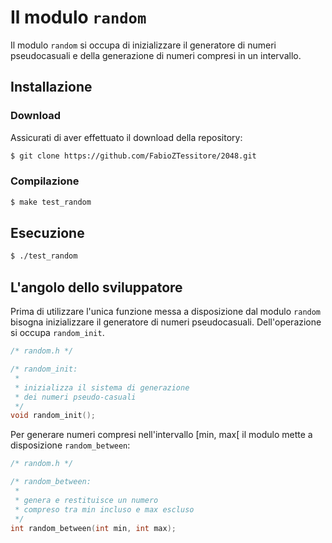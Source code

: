 # Il modulo `random`

Il modulo `random` si occupa di inizializzare il generatore
di numeri pseudocasuali e della generazione di numeri compresi in un intervallo.

## Installazione

### Download
Assicurati di aver effettuato il download della repository:
```bash
$ git clone https://github.com/FabioZTessitore/2048.git
```
### Compilazione
```bash
$ make test_random
```
## Esecuzione
```bash
$ ./test_random
```

## L'angolo dello sviluppatore
Prima di utilizzare l'unica funzione messa a disposizione dal modulo
`random` bisogna inizializzare il generatore di numeri
pseudocasuali. Dell'operazione si occupa `random_init`.
```c
/* random.h */

/* random_init:
 *
 * inizializza il sistema di generazione
 * dei numeri pseudo-casuali
 */
void random_init();
```

Per generare numeri compresi nell'intervallo [min, max[ il
modulo mette a disposizione `random_between`:
```c
/* random.h */

/* random_between:
 *
 * genera e restituisce un numero
 * compreso tra min incluso e max escluso
 */
int random_between(int min, int max);
```
